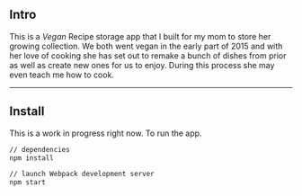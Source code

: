 ## Intro 

This is a *Vegan* Recipe storage app that I built for my mom to store her growing collection. We both went vegan in the early part of 2015 and with her love of cooking she has set out to remake a bunch of dishes from prior as well as create new ones for us to enjoy. During this process she may even teach me how to cook.

------------------------------------------------------------------------------

## Install

This is a work in progress right now. To run the app.

```sh
// dependencies
npm install

// launch Webpack development server
npm start
```
